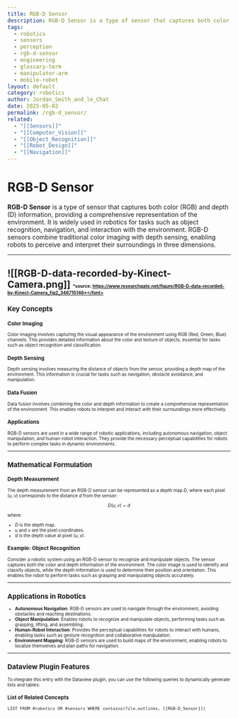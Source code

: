```yaml
---
title: RGB-D Sensor
description: RGB-D Sensor is a type of sensor that captures both color (RGB) and depth (D) information, providing a comprehensive representation of the environment for tasks such as object recognition, navigation, and interaction.
tags:
  - robotics
  - sensors
  - perception
  - rgb-d-sensor
  - engineering
  - glossary-term
  - manipulator-arm
  - mobile-robot
layout: default
category: robotics
author: Jordan_Smith_and_le_Chat
date: 2025-05-02
permalink: /rgb-d_sensor/
related:
  - "[[Sensors]]"
  - "[[Computer_Vision]]"
  - "[[Object_Recognition]]"
  - "[[Robot_Design]]"
  - "[[Navigation]]"
---
```


# RGB-D Sensor

**RGB-D Sensor** is a type of sensor that captures both color (RGB) and depth (D) information, providing a comprehensive representation of the environment. It is widely used in robotics for tasks such as object recognition, navigation, and interaction with the environment. RGB-D sensors combine traditional color imaging with depth sensing, enabling robots to perceive and interpret their surroundings in three dimensions.

---
![[RGB-D-data-recorded-by-Kinect-Camera.png]]
<font size=1>*source: https://www.researchgate.net/figure/RGB-D-data-recorded-by-Kinect-Camera_fig2_346715146*</font>
---

## Key Concepts

### Color Imaging

Color imaging involves capturing the visual appearance of the environment using RGB (Red, Green, Blue) channels. This provides detailed information about the color and texture of objects, essential for tasks such as object recognition and classification.

### Depth Sensing

Depth sensing involves measuring the distance of objects from the sensor, providing a depth map of the environment. This information is crucial for tasks such as navigation, obstacle avoidance, and manipulation.

### Data Fusion

Data fusion involves combining the color and depth information to create a comprehensive representation of the environment. This enables robots to interpret and interact with their surroundings more effectively.

### Applications

RGB-D sensors are used in a wide range of robotic applications, including autonomous navigation, object manipulation, and human-robot interaction. They provide the necessary perceptual capabilities for robots to perform complex tasks in dynamic environments.

---

## Mathematical Formulation

### Depth Measurement

The depth measurement from an RGB-D sensor can be represented as a depth map $D$, where each pixel $(u, v)$ corresponds to the distance $d$ from the sensor:

$$
D(u, v) = d
$$

where:
- $D$ is the depth map.
- $u$ and $v$ are the pixel coordinates.
- $d$ is the depth value at pixel $(u, v)$.

### Example: Object Recognition

Consider a robotic system using an RGB-D sensor to recognize and manipulate objects. The sensor captures both the color and depth information of the environment. The color image is used to identify and classify objects, while the depth information is used to determine their position and orientation. This enables the robot to perform tasks such as grasping and manipulating objects accurately.

---

## Applications in Robotics

- **Autonomous Navigation**: RGB-D sensors are used to navigate through the environment, avoiding obstacles and reaching destinations.
- **Object Manipulation**: Enables robots to recognize and manipulate objects, performing tasks such as grasping, lifting, and assembling.
- **Human-Robot Interaction**: Provides the perceptual capabilities for robots to interact with humans, enabling tasks such as gesture recognition and collaborative manipulation.
- **Environment Mapping**: RGB-D sensors are used to build maps of the environment, enabling robots to localize themselves and plan paths for navigation.

---

## Dataview Plugin Features

To integrate this entry with the Dataview plugin, you can use the following queries to dynamically generate lists and tables:

### List of Related Concepts

```dataview
LIST FROM #robotics OR #sensors WHERE contains(file.outlinks, [[RGB-D_Sensor]])
